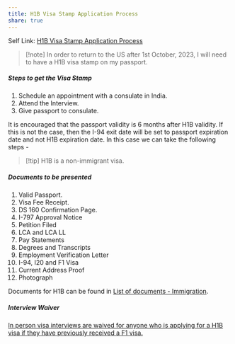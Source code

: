 ```yaml
---
title: H1B Visa Stamp Application Process
share: true
---
```


Self Link: [H1B Visa Stamp Application Process](H1B%20Visa%20Stamp%20Application%20Process.md)

 > 
 > \[!note\] In order to return to the US after 1st October, 2023, I will need to have a H1B visa stamp on my passport.

##### Steps to get the Visa Stamp

1. Schedule an appointment with a consulate in India.
1. Attend the Interview.
1. Give passport to consulate.

It is encouraged that the passport validity is 6 months after H1B validity. If this is not the case, then the I-94 exit date will be set to passport expiration date and not H1B expiration date. In this case we can take the following steps -

 > 
 > \[!tip\] H1B is a non-immigrant visa.

##### Documents to be presented

1. Valid Passport.
1. Visa Fee Receipt.
1. DS 160 Confirmation Page.
1. I-797 Approval Notice
1. Petition Filed
1. LCA and LCA LL
1. Pay Statements
1. Degrees and Transcripts
1. Employment Verification Letter
1. I-94, I20 and F1 Visa
1. Current Address Proof
1. Photograph

Documents for H1B can be found in [List of documents - Immigration](List%20of%20documents%20-%20Immigration.md).

##### Interview Waiver

[In person visa interviews are waived for anyone who is applying for a H1B visa if they have previously received a F1 visa.](https://in.usembassy.gov/visas/)
